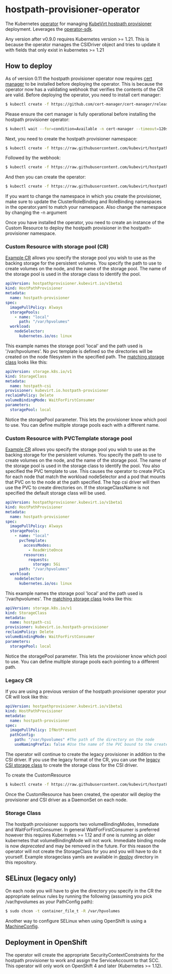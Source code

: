 # hostpath-provisioner-operator

The Kubernetes [operator](https://github.com/operator-framework) for managing [KubeVirt hostpath provisioner](https://github.com/kubevirt/hostpath-provisioner) deployment.
Leverages the [operator-sdk](https://github.com/operator-framework/operator-sdk/).

Any version after v0.9.0 requires Kubernetes version >= 1.21. This is because the operator manages the CSIDriver object and tries to update it with fields that only exist in kubernetes >= 1.21

## How to deploy

As of version 0.11 the hostpath provisioner operator now requires [cert manager](https://github.com/cert-manager/cert-manager) to be installed before deploying the operator. This is because the operator now has a validating webhook that verifies the contents of the CR are valid.
Before deploying the operator, you need to install cert manager:

```bash
$ kubectl create -f https://github.com/cert-manager/cert-manager/releases/download/v1.7.1/cert-manager.yaml
```

Please ensure the cert manager is fully operational before installing the hostpath provisioner operator:  

```bash
$ kubectl wait --for=condition=Available -n cert-manager --timeout=120s --all deployments
```

Next, you need to create the hostpath provisioner namespace:

```bash
$ kubectl create -f https://raw.githubusercontent.com/kubevirt/hostpath-provisioner-operator/main/deploy/namespace.yaml
```

Followed by the webhook:
```bash
$ kubectl create -f https://raw.githubusercontent.com/kubevirt/hostpath-provisioner-operator/main/deploy/webhook.yaml -n hostpath-provisioner
```

And then you can create the operator:

```bash
$ kubectl create -f https://raw.githubusercontent.com/kubevirt/hostpath-provisioner-operator/main/deploy/operator.yaml -n hostpath-provisioner
```

If you want to change the namespace in which you create the provisioner, make sure to update the ClusterRoleBinding and RoleBinding namespaces in the operator.yaml to match your namespace. Also change the namespace by changing the -n argument

Once you have installed the operator, you need to create an instance of the Custom Resource to deploy the hostpath provisioner in the hostpath-provisioner namespace.

### Custom Resource with storage pool (CR)

[Example CR](deploy/hostpathprovisioner_cr.yaml) allows you specify the storage pool you wish to use as the backing storage for the persistent volumes. You specify the path to use to create volumes on the node, and the name of the storage pool. The name of the storage pool is used in the storage class to identify the pool.

```yaml
apiVersion: hostpathprovisioner.kubevirt.io/v1beta1
kind: HostPathProvisioner
metadata:
  name: hostpath-provisioner
spec:
  imagePullPolicy: Always
  storagePools:
    - name: "local"
      path: "/var/hpvolumes"
  workload:
    nodeSelector:
      kubernetes.io/os: linux
```

This example names the storage pool 'local' and the path used is '/var/hpvolumes'. No pvc template is defined so the directories will be created on the node filesystem in the specified path. The [matching storage class](deploy/storageclass-wffc-csi.yaml) looks like this:

```yaml
apiVersion: storage.k8s.io/v1
kind: StorageClass
metadata:
  name: hostpath-csi
provisioner: kubevirt.io.hostpath-provisioner
reclaimPolicy: Delete
volumeBindingMode: WaitForFirstConsumer
parameters:
  storagePool: local
```

Notice the storagePool parameter. This lets the provisioner know which pool to use. You can define multiple storage pools each
with a different name.

### Custom Resource with PVCTemplate storage pool

[Example CR](deploy/hostpathprovisioner_pvctemplate_cr.yaml) allows you specify the storage pool you wish to use as the backing storage for the persistent volumes. You specify the path to use to create volumes on the node, and the name of the storage pool. The name of the storage pool is used in the storage class to identify the pool. You also specified the PVC template to use. This causes the operator to create PVCs for each node that match the workload nodeSelector and a pod that mounts that PVC on to the node at the path specified. The hpp csi driver will then use the PVC to create directories on. If the storageClassName is not specified the default storage class will be used.

```yaml
apiVersion: hostpathprovisioner.kubevirt.io/v1beta1
kind: HostPathProvisioner
metadata:
  name: hostpath-provisioner
spec:
  imagePullPolicy: Always
  storagePools:
    - name: "local"
      pvcTemplate:
        accessModes:
          - ReadWriteOnce
        resources:
          requests:
            storage: 5Gi
      path: "/var/hpvolumes"
  workload:
    nodeSelector:
      kubernetes.io/os: linux
```

This example names the storage pool 'local' and the path used is '/var/hpvolumes'. The [matching storage class](deploy/storageclass-wffc-csi.yaml) looks like this:

```yaml
apiVersion: storage.k8s.io/v1
kind: StorageClass
metadata:
  name: hostpath-csi
provisioner: kubevirt.io.hostpath-provisioner
reclaimPolicy: Delete
volumeBindingMode: WaitForFirstConsumer
parameters:
  storagePool: local
```

Notice the storagePool parameter. This lets the provisioner know which pool to use. You can define multiple storage pools each
pointing to a different path.

### Legacy CR

If you are using a previous version of the hostpath provisioner operator your CR will look like this:

```yaml
apiVersion: hostpathprovisioner.kubevirt.io/v1beta1
kind: HostPathProvisioner
metadata:
  name: hostpath-provisioner
spec:
  imagePullPolicy: IfNotPresent
  pathConfig:
    path: "/var/hpvolumes" #The path of the directory on the node
    useNamingPrefix: false #Use the name of the PVC bound to the created PV as part of the directory name.
```

The operator will continue to create the legacy provisioner in addition to the CSI driver. If you use the legacy format of the CR, you can use the [legacy CSI storage class](deploy/storageclass-wffc-legacy-csi.yaml) to create the storage class for the CSI driver.

To create the CustomResource

```bash
$ kubectl create -f https://raw.githubusercontent.com/kubevirt/hostpath-provisioner-operator/main/deploy/hostpathprovisioner_cr.yaml -n hostpath-provisioner
```

Once the CustomResource has been created, the operator will deploy the provisioner and CSI driver as a DaemonSet on each node.

### Storage Class

The hostpath provisioner supports two volumeBindingModes, Immediate and WaitForFirstConsumer. In general WaitForFirstConsumer is preferred however this requires Kubernetes >= 1.12 and if one is running an older kubernetes that volumeBindingMode will not work. Immediate binding mode is now _deprecated_ and may be removed in the future. For this reason the operator will not create the StorageClass for you and you will have to do it yourself. Example storageclass yamls are available in [deploy](deploy) directory in this repository.

## SELinux (legacy only)

On each node you will have to give the directory you specify in the CR the appropriate selinux rules by running the following (assuming you pick /var/hpvolumes as your PathConfig path):

```bash
$ sudo chcon -t container_file_t -R /var/hpvolumes
```

Another way to configure SELinux when using OpenShift is using a [MachineConfig](./contrib/machineconfig-selinux-hpp.yaml).

## Deployment in OpenShift

The operator will create the appropriate SecurityContextConstraints for the hostpath provisioner to work and assign the ServiceAccount to that SCC. This operator will only work on OpenShift 4 and later (Kubernetes >= 1.12).
